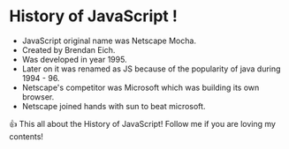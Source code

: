 # History of JavaScript !

* JavaScript original name was Netscape Mocha.
* Created by Brendan Eich.
* Was developed in year 1995.  
* Later on it was renamed as JS because of the popularity of java during 1994 - 96.
* Netscape's competitor was Microsoft which was building its own browser.
* Netscape joined hands with sun to beat microsoft.


:+1: This all about the History of JavaScript! Follow me if you are loving my contents!
